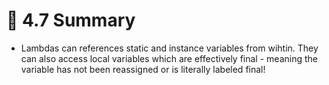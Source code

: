 <link href="../../styles.css" rel="stylesheet"></link>

# 🧠 4.7 Summary

*  Lambdas can references static and instance variables from wihtin. They can also access local variables which are effectively final - meaning the variable has not been reassigned or is literally labeled final!